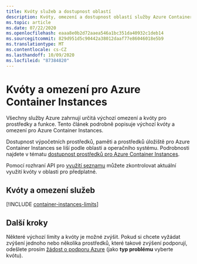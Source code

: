 ```yaml
---
title: Kvóty služeb a dostupnost oblastí
description: Kvóty, omezení a dostupnost oblastí služby Azure Container Instances.
ms.topic: article
ms.date: 07/22/2020
ms.openlocfilehash: eaaa8e0b2d72aaea546a1bc351da40932c1deb14
ms.sourcegitcommit: 829d951d5c90442a38012daaf77e86046018e5b9
ms.translationtype: MT
ms.contentlocale: cs-CZ
ms.lasthandoff: 10/09/2020
ms.locfileid: "87384820"
---
```

# <a name="quotas-and-limits-for-azure-container-instances"></a>Kvóty a omezení pro Azure Container Instances

Všechny služby Azure zahrnují určitá výchozí omezení a kvóty pro prostředky a funkce. Tento článek podrobně popisuje výchozí kvóty a omezení pro Azure Container Instances.

Dostupnost výpočetních prostředků, paměti a prostředků úložiště pro Azure Container Instances se liší podle oblasti a operačního systému. Podrobnosti najdete v tématu [dostupnost prostředků pro Azure Container Instances](container-instances-region-availability.md).

Pomocí rozhraní API pro [využití seznamu](/rest/api/container-instances/location/listusage) můžete zkontrolovat aktuální využití kvóty v oblasti pro předplatné.

## <a name="service-quotas-and-limits"></a>Kvóty a omezení služeb

[!INCLUDE [container-instances-limits](../../includes/container-instances-limits.md)]

## <a name="next-steps"></a>Další kroky

Některé výchozí limity a kvóty je možné zvýšit. Pokud si chcete vyžádat zvýšení jednoho nebo několika prostředků, které takové zvýšení podporují, odešlete prosím [žádost o podporu Azure][azure-support] (jako **typ problému** vyberte kvótu).

<!-- LINKS - External -->
[azure-support]: https://ms.portal.azure.com/#blade/Microsoft_Azure_Support/HelpAndSupportBlade/newsupportrequest
